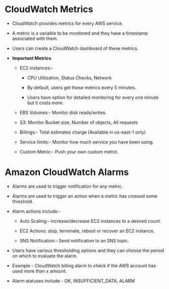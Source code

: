 # CloudWatch Metrics

- CloudWatch provides metrics for every AWS service.

- A metric is a variable to be monitored and they have a timestamp associated with them.

- Users can create a CloudWatch dashboard of these metrics.

- **Important Metrics**
  
  - EC2 instances:-
    
    - CPU Utilization, Status Checks, Network
    
    - By default, users get these metrics every 5 minutes.
    
    - Users have option for detailed monitoring for every one minute but it costs more.
  
  - EBS Volumes:- Monitor disk reads/writes.
  
  - S3: Monitor Bucket size, Number of objects, All requests
  
  - Billings:- Total estimates charge (Available in us-east-1 only)
  
  - Service limits:- Monitor how much service you have been using.
  
  - Custom Metric:- Push your own custom metric.

# Amazon CloudWatch Alarms

- Alarms are used to trigger notification for any metric.

- Alarms are used to trigger an action when a metric has crossed some threshold.

- Alarm actions include:-
  
  - Auto Scaling:- increase/decrease EC2 instances to a desired count.
  
  - EC2 Actions: stop, terminate, reboot or recover an EC2 instance.
  
  - SNS Notification:- Send notification to an SNS topic.

- Users have various thresholding options and they can choose the period on which to evaluate the alarm.

- Example - CloudWatch billing alarm to check if the AWS account has used more than *x* amount.

- Alarm statuses include - OK, INSUFFICIENT_DATA, ALARM 


